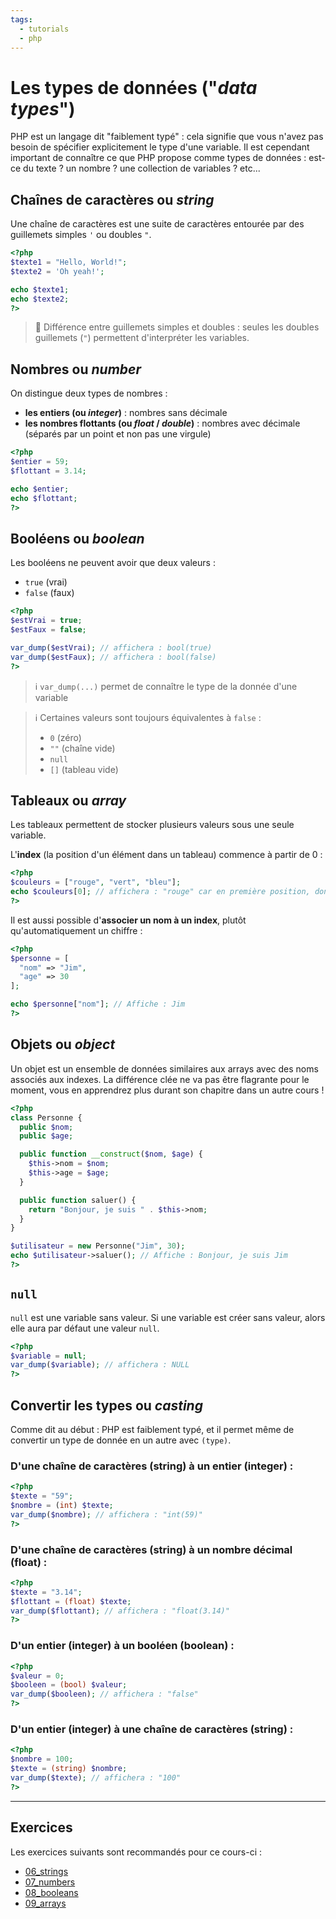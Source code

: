 ```yaml
---
tags:
  - tutorials
  - php
---
```


# Les types de données ("_data types_")

PHP est un langage dit "faiblement typé" : cela signifie que vous n'avez pas besoin de spécifier explicitement le type d'une variable. Il est cependant important de connaître ce que PHP propose comme types de données : est-ce du texte ? un nombre ? une collection de variables ? etc...

## Chaînes de caractères ou _string_

Une chaîne de caractères est une suite de caractères entourée par des guillemets simples `'` ou doubles `"`.

```php
<?php
$texte1 = "Hello, World!";
$texte2 = 'Oh yeah!';

echo $texte1;
echo $texte2;
?>
```

> 📌 Différence entre guillemets simples et doubles : seules les doubles guillemets (`"`) permettent d'interpréter les variables.

## Nombres ou _number_

On distingue deux types de nombres :

- **les entiers (ou _integer_)** : nombres sans décimale
- **les nombres flottants (ou _float_ / _double_)** : nombres avec décimale (séparés par un point et non pas une virgule)

```php
<?php
$entier = 59;
$flottant = 3.14;

echo $entier;
echo $flottant;
?>
```

## Booléens ou _boolean_

Les booléens ne peuvent avoir que deux valeurs :

- `true` (vrai)
- `false` (faux)

```php
<?php
$estVrai = true;
$estFaux = false;

var_dump($estVrai); // affichera : bool(true)
var_dump($estFaux); // affichera : bool(false)
?>
```

> ℹ️ `var_dump(...)` permet de connaître le type de la donnée d'une variable

> ℹ️ Certaines valeurs sont toujours équivalentes à `false` :
>
> - `0` (zéro)
> - `""` (chaîne vide)
> - `null`
> - `[]` (tableau vide)

## Tableaux ou _array_

Les tableaux permettent de stocker plusieurs valeurs sous une seule variable.

L'**index** (la position d'un élément dans un tableau) commence à partir de 0 :

```php
<?php
$couleurs = ["rouge", "vert", "bleu"];
echo $couleurs[0]; // affichera : "rouge" car en première position, donc index 0
?>
```

Il est aussi possible d'**associer un nom à un index**, plutôt qu'automatiquement un chiffre :

```php
<?php
$personne = [
  "nom" => "Jim",
  "age" => 30
];

echo $personne["nom"]; // Affiche : Jim
?>
```

## Objets ou _object_

Un objet est un ensemble de données similaires aux arrays avec des noms associés aux indexes. La différence clée ne va pas être flagrante pour le moment, vous en apprendrez plus durant son chapitre dans un autre cours !

```php
<?php
class Personne {
  public $nom;
  public $age;

  public function __construct($nom, $age) {
    $this->nom = $nom;
    $this->age = $age;
  }

  public function saluer() {
    return "Bonjour, je suis " . $this->nom;
  }
}

$utilisateur = new Personne("Jim", 30);
echo $utilisateur->saluer(); // Affiche : Bonjour, je suis Jim
?>
```

## `null`

`null` est une variable sans valeur. Si une variable est créer sans valeur, alors elle aura par défaut une valeur `null`.

```php
<?php
$variable = null;
var_dump($variable); // affichera : NULL
?>
```

## Convertir les types ou _casting_

Comme dit au début : PHP est faiblement typé, et il permet même de convertir un type de donnée en un autre avec `(type)`.

### D'une chaîne de caractères (string) à un entier (integer) :

```php
<?php
$texte = "59";
$nombre = (int) $texte;
var_dump($nombre); // affichera : "int(59)"
?>
```

### D'une chaîne de caractères (string) à un nombre décimal (float) :

```php
<?php
$texte = "3.14";
$flottant = (float) $texte;
var_dump($flottant); // affichera : "float(3.14)"
?>
```

### D'un entier (integer) à un booléen (boolean) :

```php
<?php
$valeur = 0;
$booleen = (bool) $valeur;
var_dump($booleen); // affichera : "false"
?>
```

### D'un entier (integer) à une chaîne de caractères (string) :

```php
<?php
$nombre = 100;
$texte = (string) $nombre;
var_dump($texte); // affichera : "100"
?>
```

---

## Exercices

Les exercices suivants sont recommandés pour ce cours-ci :

- [06_strings](https://github.com/association-z-code-emploi/exercices-php/06_strings/README.md)
- [07_numbers](https://github.com/association-z-code-emploi/exercices-php/07_numbers/README.md)
- [08_booleans](https://github.com/association-z-code-emploi/exercices-php/08_booleans/README.md)
- [09_arrays](https://github.com/association-z-code-emploi/exercices-php/09_arrays/README.md)
